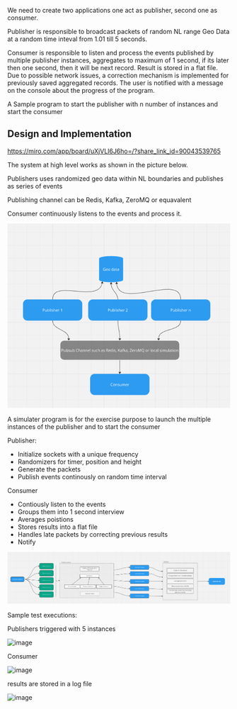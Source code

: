  We need to create two applications one act as publisher, second one as consumer.

Publisher is responsible to broadcast packets of random NL range Geo Data at a random time inteval from 1.01 till 5 seconds.

Consumer is responsible to listen and process the events published by multiple publisher instances, aggregates to maximum of 1 second, if its later then one second, then it will be next record. 
Result is stored in a flat file. Due to possible network issues, a correction mechanism is implemented for previously saved aggregated records. The user is notified with a message on the console about the progress of the program.

A Sample program to start the publisher with n number of instances and start the consumer 


## Design and Implementation

https://miro.com/app/board/uXjVLl6J6ho=/?share_link_id=90043539765

The system at high level works as shown in the picture below.

Publishers uses randomized geo data within NL boundaries and publishes as series of events

Publishing channel can be Redis, Kafka, ZeroMQ or equavalent

Consumer continuously listens to the events and process it.

![high level design](image.png)

A simulater program is for the exercise purpose to launch the multiple instances of the publisher and to start the consumer

Publisher:
- Initialize sockets with a unique frequency
- Randomizers for timer, position and height
- Generate the packets
- Publish events continously on random time interval

Consumer
- Contiously listen to the events 
- Groups them into 1 second interview
- Averages poistions
- Stores results into a flat file
- Handles late packets by correcting previous results
- Notify

![system architecture](image-1.png)

Sample test executions:

Publishers triggered with 5 instances

![image](https://github.com/user-attachments/assets/ea454c3c-cef4-405c-925e-a6895498ee46)

Consumer

![image](https://github.com/user-attachments/assets/dd97deff-534d-4d29-a701-47a8d2fd16dc)


results are stored in a log file

![image](https://github.com/user-attachments/assets/edbfb6d4-104a-4691-b230-eeabe935d723)





